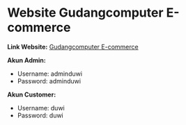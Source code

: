 # Website Gudangcomputer E-commerce

**Link Website:** <a href="https://daawcomputer.000webhostapp.com/" target="_blank">Gudangcomputer E-commerce</a>

**Akun Admin:**
- Username: adminduwi
- Password: adminduwi

**Akun Customer:**
- Username: duwi
- Password: duwi
